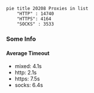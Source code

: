 
```mermaid
pie title 20208 Proxies in list
    "HTTP" : 14740
    "HTTPS": 4164
    "SOCKS" : 3533
```

### Some Info
#### Average Timeout

- mixed: 4.1s
- http: 2.1s
- https: 7.5s
- socks: 6.4s